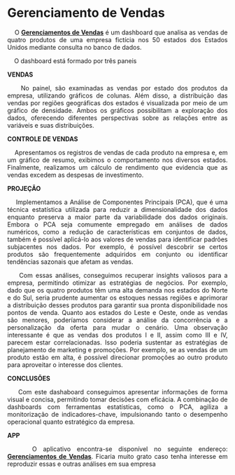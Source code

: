 # Gerenciamento de Vendas

<!-- badges: start -->
<!-- badges: end -->

 <div align="justify">

&nbsp;&nbsp;&nbsp;
O  [**Gerenciamentos de Vendas**](https://junier-marrero-guti.shinyapps.io/GerenciamentoVendas/) é um dashboard que analisa as vendas de quatro produtos de uma empresa fictícia nos 50 estados dos Estados Unidos mediante consulta no banco de dados.

&nbsp;&nbsp;&nbsp;
O dashboard está formado por três paneis

**VENDAS**

&nbsp;&nbsp;&nbsp;
No painel, são examinadas as vendas por estado dos produtos da empresa, utilizando gráficos de colunas. Além disso, a distribuição das vendas por regiões geográficas dos estados é visualizada por meio de um gráfico de densidade. Ambos os gráficos possibilitam a exploração dos dados, oferecendo diferentes perspectivas sobre as relações entre as variáveis e suas distribuições.


**CONTROLE DE VENDAS**

&nbsp;&nbsp;&nbsp;
Apresentamos os registros de vendas de cada produto na empresa e, em um gráfico de resumo, exibimos o comportamento nos diversos estados. Finalmente, realizamos um cálculo de rendimento que evidencia que as vendas excedem as despesas de investimento.

**PROJEÇÃO**

&nbsp;&nbsp;&nbsp;
Implementamos a Análise de Componentes Principais (PCA), que é uma técnica estatística utilizada para reduzir a dimensionalidade dos dados enquanto preserva a maior parte da variabilidade dos dados originais. Embora o PCA seja comumente empregado em análises de dados numéricos, como a redução de características em conjuntos de dados, também é possível aplicá-lo aos valores de vendas para identificar padrões subjacentes nos dados. Por exemplo, é possível descobrir se certos produtos são frequentemente adquiridos em conjunto ou identificar tendências sazonais que afetam as vendas.

&nbsp;&nbsp;&nbsp;
Com essas análises, conseguimos recuperar insights valiosos para a empresa, permitindo otimizar as estratégias de negócios. Por exemplo, dado que os quatro produtos têm uma alta demanda nos estados do Norte e do Sul, seria prudente aumentar os estoques nessas regiões e aprimorar a distribuição desses produtos para garantir sua pronta disponibilidade nos pontos de venda. Quanto aos estados do Leste e Oeste, onde as vendas são menores, poderíamos considerar a análise da concorrência e a personalização da oferta para mudar o cenário. Uma observação interessante é que as vendas dos produtos I e II, assim como III e IV, parecem estar correlacionadas. Isso poderia sustentar as estratégias de planejamento de marketing e promoções. Por exemplo, se as vendas de um produto estão em alta, é possível direcionar promoções ao outro produto para aproveitar o interesse dos clientes. 

**CONCLUSÕES**

&nbsp;&nbsp;&nbsp;
Com este dashaboard conseguimos apresentar informações de forma visual e concisa, permitindo tomar decisões com eficácia. A combinação de dashboards com ferramentas estatísticas, como o PCA, agiliza a monitorização de indicadores-chave, impulsionando tanto o desempenho operacional quanto estratégico da empresa.

**APP**

&nbsp;&nbsp;&nbsp;
O aplicativo encontra-se disponível no seguinte endereço: [**Gerenciamentos de Vendas**](https://junier-marrero-guti.shinyapps.io/GerenciamentoVendas/). Ficaria muito grato caso tenha interesse em reproduzir essas e outras análises em sua empresa

</div>
